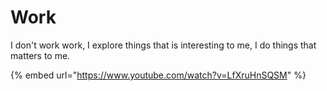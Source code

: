 # Work

I don't work work, I explore things that is interesting to me, I do things that matters to me.

{% embed url="https://www.youtube.com/watch?v=LfXruHnSQSM" %}



